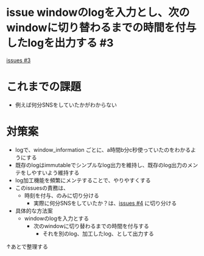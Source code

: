 # issue windowのlogを入力とし、次のwindowに切り替わるまでの時間を付与したlogを出力する #3
[issues #3](https://github.com/cat2151/cat-active-window-logger/issues/3)

# これまでの課題
- 例えば何分SNSをしていたかがわからない

# 対策案
- logで、window_information ごとに、a時間b分c秒使っていたのをわかるようにする
- 既存のlogはimmutableでシンプルなlog出力を維持し、既存のlog出力のメンテをしやすいよう維持する
- log加工機能を頻繁にメンテすることで、やりやすくする
- このissuesの責務は、
    - 時刻を付与、のみに切り分ける
        - 実際に何分SNSをしていたか？は、[issues #4](https://github.com/cat2151/cat-active-window-logger/issues/4) に切り分ける
- 具体的な方法案
    - windowのlogを入力とする
        - 次のwindowに切り替わるまでの時間を付与する
            - それを別のlog、加工したlog、として出力する

↑あとで整理する

